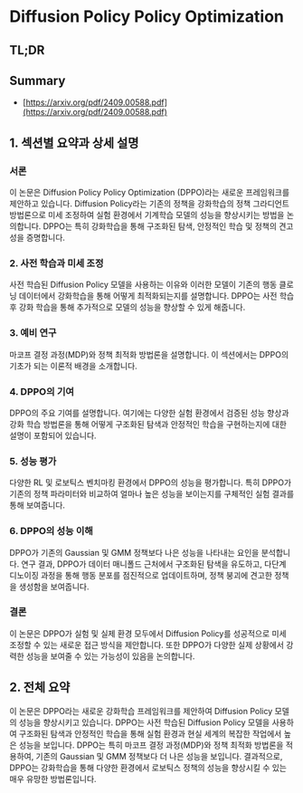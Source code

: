 # Diffusion Policy Policy Optimization
## TL;DR
## Summary
- [https://arxiv.org/pdf/2409.00588.pdf](https://arxiv.org/pdf/2409.00588.pdf)

## 1. 섹션별 요약과 상세 설명

### 서론 
이 논문은 Diffusion Policy Policy Optimization (DPPO)라는 새로운 프레임워크를 제안하고 있습니다. Diffusion Policy라는 기존의 정책을 강화학습의 정책 그라디언트 방법론으로 미세 조정하여 실험 환경에서 기계학습 모델의 성능을 향상시키는 방법을 논의합니다. DPPO는 특히 강화학습을 통해 구조화된 탐색, 안정적인 학습 및 정책의 견고성을 증명합니다.

### 2. 사전 학습과 미세 조정
사전 학습된 Diffusion Policy 모델을 사용하는 이유와 이러한 모델이 기존의 행동 클로닝 데이터에서 강화학습을 통해 어떻게 최적화되는지를 설명합니다. DPPO는 사전 학습 후 강화 학습을 통해 추가적으로 모델의 성능을 향상할 수 있게 해줍니다.

### 3. 예비 연구
마코프 결정 과정(MDP)와 정책 최적화 방법론을 설명합니다. 이 섹션에서는 DPPO의 기초가 되는 이론적 배경을 소개합니다.

### 4. DPPO의 기여
DPPO의 주요 기여를 설명합니다. 여기에는 다양한 실험 환경에서 검증된 성능 향상과 강화 학습 방법론을 통해 어떻게 구조화된 탐색과 안정적인 학습을 구현하는지에 대한 설명이 포함되어 있습니다.

### 5. 성능 평가
다양한 RL 및 로보틱스 벤치마킹 환경에서 DPPO의 성능을 평가합니다. 특히 DPPO가 기존의 정책 파라미터와 비교하여 얼마나 높은 성능을 보이는지를 구체적인 실험 결과를 통해 보여줍니다.

### 6. DPPO의 성능 이해
DPPO가 기존의 Gaussian 및 GMM 정책보다 나은 성능을 나타내는 요인을 분석합니다. 연구 결과, DPPO가 데이터 매니폴드 근처에서 구조화된 탐색을 유도하고, 다단계 디노이징 과정을 통해 행동 분포를 점진적으로 업데이트하며, 정책 붕괴에 견고한 정책을 생성함을 보여줍니다.

### 결론
이 논문은 DPPO가 실험 및 실제 환경 모두에서 Diffusion Policy를 성공적으로 미세 조정할 수 있는 새로운 접근 방식을 제안합니다. 또한 DPPO가 다양한 실제 상황에서 강력한 성능을 보여줄 수 있는 가능성이 있음을 논의합니다.

## 2. 전체 요약

이 논문은 DPPO라는 새로운 강화학습 프레임워크를 제안하여 Diffusion Policy 모델의 성능을 향상시키고 있습니다. DPPO는 사전 학습된 Diffusion Policy 모델을 사용하여 구조화된 탐색과 안정적인 학습을 통해 실험 환경과 현실 세계의 복잡한 작업에서 높은 성능을 보입니다. DPPO는 특히 마코프 결정 과정(MDP)와 정책 최적화 방법론을 적용하여, 기존의 Gaussian 및 GMM 정책보다 더 나은 성능을 보입니다. 결과적으로, DPPO는 강화학습을 통해 다양한 환경에서 로보틱스 정책의 성능을 향상시킬 수 있는 매우 유망한 방법론입니다.